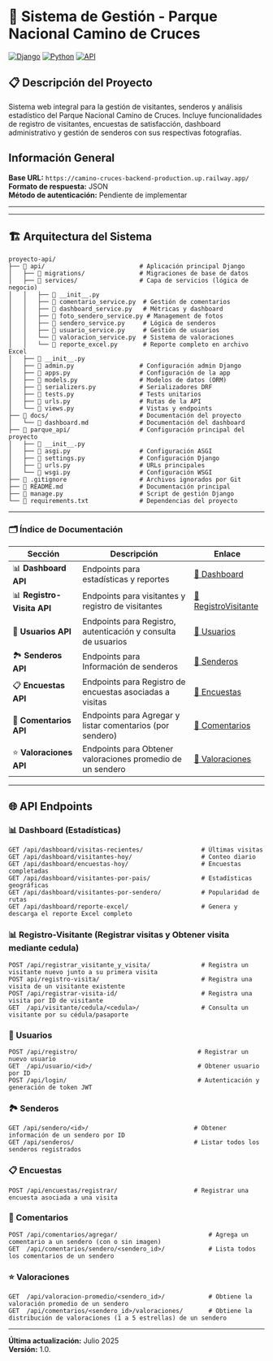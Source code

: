# 🌿 Sistema de Gestión - Parque Nacional Camino de Cruces

[![Django](https://img.shields.io/badge/Django-4.2+-green.svg)](https://www.djangoproject.com/)
[![Python](https://img.shields.io/badge/Python-3.8+-blue.svg)](https://www.python.org/)
[![API](https://img.shields.io/badge/API-REST-orange.svg)](https://restframework.djangorest.org/)

## 📋 Descripción del Proyecto

Sistema web integral para la gestión de visitantes, senderos y análisis estadístico del Parque Nacional Camino de Cruces. Incluye funcionalidades de registro de visitantes, encuestas de satisfacción, dashboard administrativo y gestión de senderos con sus respectivas fotografías.
## Información General

**Base URL:** `https://camino-cruces-backend-production.up.railway.app/`  
**Formato de respuesta:** JSON  
**Método de autenticación:** Pendiente de implementar


---

---
## 🏗️ Arquitectura del Sistema
```
proyecto-api/
├── 📁 api/                          # Aplicación principal Django
│   ├── 📁 migrations/               # Migraciones de base de datos
│   ├── 📁 services/                 # Capa de servicios (lógica de negocio)
│   │   ├── 📄 __init__.py
│   │   ├── 📄 comentario_service.py  # Gestión de comentarios
│   │   ├── 📄 dashboard_service.py   # Métricas y dashboard
│   │   ├── 📄 foto_sendero_service.py # Management de fotos
│   │   ├── 📄 sendero_service.py     # Lógica de senderos
│   │   ├── 📄 usuario_service.py     # Gestión de usuarios
│   │   └── 📄 valoracion_service.py  # Sistema de valoraciones
│   │   └── 📄 reporte_excel.py       # Reporte completo en archivo Excel
│   ├── 📄 __init__.py
│   ├── 📄 admin.py                  # Configuración admin Django
│   ├── 📄 apps.py                   # Configuración de la app
│   ├── 📄 models.py                 # Modelos de datos (ORM)
│   ├── 📄 serializers.py            # Serializadores DRF
│   ├── 📄 tests.py                  # Tests unitarios
│   ├── 📄 urls.py                   # Rutas de la API
│   └── 📄 views.py                  # Vistas y endpoints
├── 📁 docs/                         # Documentación del proyecto
│   └── 📄 dashboard.md              # Documentación del dashboard
├── 📁 parque_api/                   # Configuración principal del proyecto
│   ├── 📄 __init__.py
│   ├── 📄 asgi.py                   # Configuración ASGI
│   ├── 📄 settings.py               # Configuración Django
│   ├── 📄 urls.py                   # URLs principales
│   └── 📄 wsgi.py                   # Configuración WSGI
├── 📄 .gitignore                    # Archivos ignorados por Git
├── 📄 README.md                     # Documentación principal
├── 📄 manage.py                     # Script de gestión Django
└── 📄 requirements.txt              # Dependencias del proyecto
```
---

### 🗂️ Índice de Documentación

| Sección | Descripción | Enlace |
|---------|-------------|--------|
| 📊 **Dashboard API** | Endpoints para estadísticas y reportes | [📄 Dashboard](docs/dashboard.md) |
| 📊 **Registro-Visita API** | Endpoints para visitantes y registro de visitantes | [📄 RegistroVisitante](docs/registro_visita.md) |
| 👤 **Usuarios API** | Endpoints para Registro, autenticación y consulta de usuarios | [📄 Usuarios](docs/usuarios.md) |
| 🏞️ **Senderos API** | Endpoints para Información de senderos | [📄 Senderos](docs/senderos.md) |
| 📋 **Encuestas API** | Endpoints para Registro de encuestas asociadas a visitas | [📄 Encuestas](docs/encuestas.md) |
| 📝 **Comentarios API** | Endpoints para Agregar y listar comentarios (por sendero) | [📄 Comentarios](docs/comentarios.md) |
| ⭐ **Valoraciones API** | Endpoints para Obtener valoraciones promedio de un sendero | [📄 Valoraciones](docs/valoraciones.md) |

---
## 🌐 API Endpoints

### 📊 Dashboard (Estadísticas)
```
GET /api/dashboard/visitas-recientes/                # Últimas visitas
GET /api/dashboard/visitantes-hoy/                   # Conteo diario
GET /api/dashboard/encuestas-hoy/                    # Encuestas completadas
GET /api/dashboard/visitantes-por-pais/              # Estadísticas geográficas
GET /api/dashboard/visitantes-por-sendero/           # Popularidad de rutas
GET /api/dashboard/reporte-excel/                    # Genera y descarga el reporte Excel completo
```

### 📊 Registro-Visitante (Registrar visitas y Obtener visita mediante cedula)
```
POST /api/registrar_visitante_y_visita/              # Registra un visitante nuevo junto a su primera visita
POST api/registro-visita/                            # Registra una visita de un visitante existente
POST /api/registrar-visita-id/                       # Registra una visita por ID de visitante
GET  /api/visitante/cedula/<cedula>/                 # Consulta un visitante por su cédula/pasaporte
```


### 👤 Usuarios

```
POST /api/registro/                                 # Registrar un nuevo usuario
GET  /api/usuario/<id>/                             # Obtener usuario por ID
POST /api/login/                                    # Autenticación y generación de token JWT
```

### 🏞️ Senderos

```
GET /api/sendero/<id>/                             # Obtener información de un sendero por ID
GET /api/senderos/                                 # Listar todos los senderos registrados
```

### 📋 Encuestas

```
POST /api/encuestas/registrar/                     # Registrar una encuesta asociada a una visita
```

### 📝 Comentarios
```
POST /api/comentarios/agregar/                         # Agrega un comentario a un sendero (con o sin imagen)
GET  /api/comentarios/sendero/<sendero_id>/            # Lista todos los comentarios de un sendero
```

### ⭐ Valoraciones
```
GET  /api/valoracion-promedio/<sendero_id>/            # Obtiene la valoración promedio de un sendero
GET  /api/comentarios/<sendero_id>/valoraciones/       # Obtiene la distribución de valoraciones (1 a 5 estrellas) de un sendero
```
---
**Última actualización:** Julio 2025  
**Versión:** 1.0.
